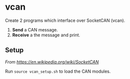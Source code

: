 # vcan

Create 2 programs which interface over SocketCAN (vcan).

1. __Send__ a CAN message.
2. __Receive__ a the message and print.

## Setup

_From <https://en.wikipedia.org/wiki/SocketCAN>_

Run `source vcan_setup.sh` to load the CAN modules.
